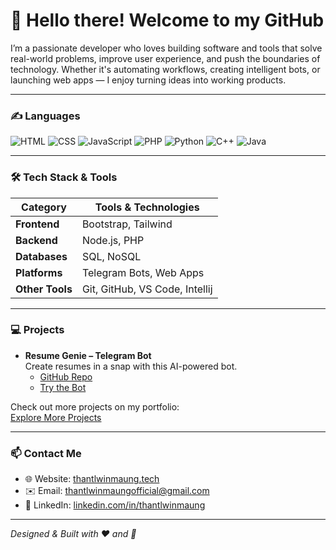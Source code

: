 # 👋 Hello there! Welcome to my GitHub

I’m a passionate developer who loves building software and tools that solve real-world problems, improve user experience, and push the boundaries of technology. Whether it's automating workflows, creating intelligent bots, or launching web apps — I enjoy turning ideas into working products.

---

### ✍️ Languages

![HTML](https://img.shields.io/badge/-HTML-E34F26?style=flat&logo=html5&logoColor=white) 
![CSS](https://img.shields.io/badge/-CSS-254bdd?style=flat&logo=css3) 
![JavaScript](https://img.shields.io/badge/-JavaScript-C69D00?style=flat&logo=javascript&logoColor=white) 
![PHP](https://img.shields.io/badge/-PHP-777bb4?style=flat&logo=php&logoColor=white) 
![Python](https://img.shields.io/badge/-Python-2b5b83?style=flat&logo=python&logoColor=white) 
![C++](https://img.shields.io/badge/-C++-00599C?style=flat&logo=c%2B%2B&logoColor=white) 
![Java](https://img.shields.io/badge/-Java-007396?style=flat&logo=java&logoColor=white)

---

### 🛠️ Tech Stack & Tools

| Category         | Tools & Technologies |
| ---------------- | ------------------ |
| **Frontend**     | Bootstrap, Tailwind |
| **Backend**      | Node.js, PHP |
| **Databases**    | SQL, NoSQL |
| **Platforms**    | Telegram Bots, Web Apps |
| **Other Tools**  | Git, GitHub, VS Code, Intellij|

---

### 💻 Projects

- **Resume Genie – Telegram Bot**  
  Create resumes in a snap with this AI-powered bot.  
  - [GitHub Repo](https://github.com/MrThantdgaf/resumegenie)  
  - [Try the Bot](https://t.me/buildmyresumebot)  

Check out more projects on my portfolio:  
[Explore More Projects](https://thantlwinmaung.tech#projects)

---

### 📫 Contact Me

- 🌐 Website: [thantlwinmaung.tech](https://thantlwinmaung.tech)  
- ✉️ Email: [thantlwinmaungofficial@gmail.com](mailto:thantlwinmaungofficial@gmail.com)  
- 🔗 LinkedIn: [linkedin.com/in/thantlwinmaung](https://www.linkedin.com/in/thant-lwin-maung-022288297)  

---

*Designed & Built with ❤️ and 🍵*
